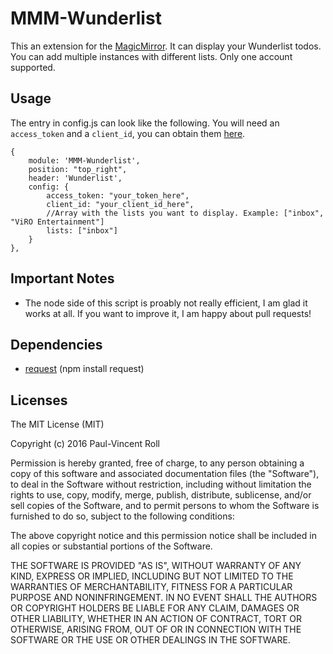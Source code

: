 # MMM-Wunderlist
This an extension for the [MagicMirror](https://github.com/MichMich/MagicMirror). It can display your Wunderlist todos. You can add multiple instances with different lists. Only one account supported.

## Usage
The entry in config.js can look like the following. You will need an `access_token` and a `client_id`, you can obtain them [here](https://developer.wunderlist.com/apps/new).

```
{
	module: 'MMM-Wunderlist',
	position: "top_right",
	header: 'Wunderlist',
	config: {
		access_token: "your_token_here",
		client_id: "your_client_id_here",
		//Array with the lists you want to display. Example: ["inbox", "ViRO Entertainment"]
		lists: ["inbox"]
	}
},
```

## Important Notes
- The node side of this script is proably not really efficient, I am glad it works at all. If you want to improve it, I am happy about pull requests!

## Dependencies
- [request](https://www.npmjs.com/package/request) (npm install request)

## Licenses
The MIT License (MIT)

Copyright (c) 2016 Paul-Vincent Roll

Permission is hereby granted, free of charge, to any person obtaining a copy of
this software and associated documentation files (the "Software"), to deal in
the Software without restriction, including without limitation the rights to
use, copy, modify, merge, publish, distribute, sublicense, and/or sell copies of
the Software, and to permit persons to whom the Software is furnished to do so,
subject to the following conditions:

The above copyright notice and this permission notice shall be included in all
copies or substantial portions of the Software.

THE SOFTWARE IS PROVIDED "AS IS", WITHOUT WARRANTY OF ANY KIND, EXPRESS OR
IMPLIED, INCLUDING BUT NOT LIMITED TO THE WARRANTIES OF MERCHANTABILITY, FITNESS
FOR A PARTICULAR PURPOSE AND NONINFRINGEMENT. IN NO EVENT SHALL THE AUTHORS OR
COPYRIGHT HOLDERS BE LIABLE FOR ANY CLAIM, DAMAGES OR OTHER LIABILITY, WHETHER
IN AN ACTION OF CONTRACT, TORT OR OTHERWISE, ARISING FROM, OUT OF OR IN
CONNECTION WITH THE SOFTWARE OR THE USE OR OTHER DEALINGS IN THE SOFTWARE.